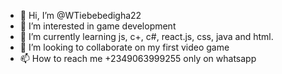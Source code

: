 - 👋 Hi, I’m @WTiebebedigha22
- 👀 I’m interested in game development
- 🌱 I’m currently learning js, c+, c#, react.js, css, java and html.
- 💞️ I’m looking to collaborate on my first video game
- 📫 How to reach me +2349063999255 only on whatsapp

<!---
WTiebebedigha22/WTiebebedigha22 is a ✨ special ✨ repository because its `README.md` (this file) appears on your GitHub profile.
You can click the Preview link to take a look at your changes.
--->
